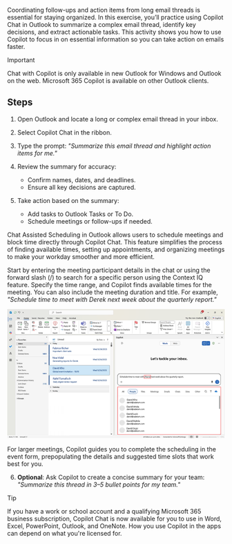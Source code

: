 Coordinating follow-ups and action items from long email threads is essential for staying organized. In this exercise, you’ll practice using Copilot Chat in Outlook to summarize a complex email thread, identify key decisions, and extract actionable tasks. This activity shows you how to use Copilot to focus in on essential information so you can take action on emails faster.

> [!IMPORTANT]
> Chat with Copilot is only available in new Outlook for Windows and Outlook on the web. Microsoft 365 Copilot is available on other Outlook clients.

## Steps

1. Open Outlook and locate a long or complex email thread in your inbox.

2. Select Copilot Chat in the ribbon.

3. Type the prompt:
*"Summarize this email thread and highlight action items for me."*

4. Review the summary for accuracy:

   - Confirm names, dates, and deadlines.
   - Ensure all key decisions are captured.

5. Take action based on the summary:

   - Add tasks to Outlook Tasks or To Do.
   - Schedule meetings or follow-ups if needed.

Chat Assisted Scheduling in Outlook allows users to schedule meetings and block time directly through Copilot Chat. This feature simplifies the process of finding available times, setting up appointments, and organizing meetings to make your workday smoother and more efficient.

Start by entering the meeting participant details in the chat or using the forward slash (/) to search for a specific person using the Context IQ feature. Specify the time range, and Copilot finds available times for the meeting. You can also include the meeting duration and title. For example, *"Schedule time to meet with Derek next week about the quarterly report."*

[![A screenshot of a Copilot Chat search for a specific person using the Context IQ feature in Microsoft Outlook.](../media/slash-inline.png)](../media/slash-expanded.png)

For larger meetings, Copilot​​​​​​​ guides you to complete the scheduling in the event form, prepopulating the details and suggested time slots that work best for you.​​​​​

6. **Optional**: Ask Copilot to create a concise summary for your team:
*"Summarize this thread in 3–5 bullet points for my team."*

> [!TIP]
> ​​​​​​​If you have a work or school account and a qualifying Microsoft 365 business subscription, Copilot Chat is now available for you to use in Word, Excel, PowerPoint, Outlook, and OneNote. How you use Copilot in the apps can depend on what you're licensed for.